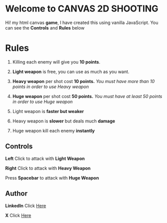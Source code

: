﻿# Welcome to CANVAS 2D SHOOTING

Hi!  my html canvas **game**, I have created this using vanilla JavaScript. 
You can see the **Controls** and **Rules** below


# Rules

 1. Killing each enemy will give you **10 points**.
 2. **Light weapon** is free, you can use as much as you want.
 3. **Heavy weapon** per shot cost **10 points.** *You must have more than 10 points in order to use Heavy weapon*
 4. **Huge weapon** per shot cost **50 points.** *You must have at least 50 points in order to use Huge weapon*

 5. Light weapon is **faster but weaker** 
 6. Heavy weapon is **slower** but deals much **damage**
 7. Huge weapon kill each enemy **instantly**
 

## Controls

**Left** Click to attack with **Light Weapon** 

**Right** Click to attack with **Heavy Weapon**


Press **Spacebar** to attack with **Huge Weapon**


## Author


**LinkedIn** Click [Here](https://www.linkedin.com/in/pradyuman-sarswat/) 


**X** Click [Here](https://x.com/PradyumanCodes) 